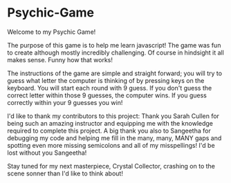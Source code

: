 # Psychic-Game

Welcome to my Psychic Game!

The purpose of this game is to help me learn javascript! The game was fun to create although 
mostly incredibly challenging. Of course in hindsight it all makes sense. Funny how that works!

The instructions of the game are simple and straight forward; you will try to guess what letter
the computer is thinking of by pressing keys on the keyboard. You will start each round with 9 guess. 
If you don't guess the correct letter within those 9 guesses, the computer wins. If you guess correctly within your 9 guesses you win!

I'd like to thank my contributors to this project:
Thank you Sarah Cullen for being such an amazing instructor and equipping me with the knowledge required to
complete this project.
A big thank you also to Sangeetha for debugging my code and helping me fill in the many, many, MANY
gaps and spotting even more missing semicolons and all of my misspellings! I'd be lost without you 
Sangeetha!

Stay tuned for my next masterpiece, Crystal Collector, crashing on to the scene sonner than I'd like to think about!

